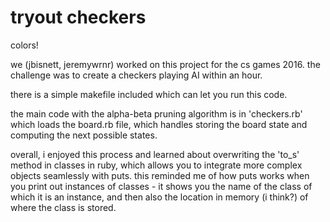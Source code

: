 # tryout checkers

colors!

we (jbisnett, jeremywrnr) worked on this project for the cs games 2016. the
challenge was to create a checkers playing AI within an hour.

there is a simple makefile included which can let you run this code.

the main code with the alpha-beta pruning algorithm is in 'checkers.rb' which
loads the board.rb file, which handles storing the board state and computing
the next possible states.

overall, i enjoyed this process and learned about overwriting the 'to_s' method
in classes in ruby, which allows you to integrate more complex objects
seamlessly with puts. this reminded me of how puts works when you print out
instances of classes - it shows you the name of the class of which it is an
instance, and then also the location in memory (i think?) of where the class is
stored.

